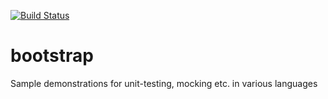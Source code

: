 [![Build Status](https://travis-ci.org/chiku/bootstrap-cplusplus.png)](https://travis-ci.org/chiku/bootstrap-cplusplus)

bootstrap
=========

Sample demonstrations for unit-testing, mocking etc. in various languages
